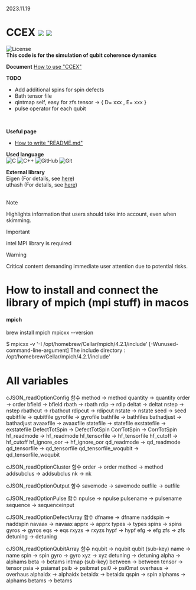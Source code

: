 
2023.11.19

CCEX ![](https://komarev.com/ghpvc/?username=your-github-username&style=flat-square) ![](https://img.shields.io/github/watchers/{username}/{repo-name}.svg)
===============

![License](https://img.shields.io/badge/License-CQML-blue?style=flat-square&logo=c&logoColor=white&labelColor=e28a2b)<br/>
**This code is for the simulation of qubit coherence dynamics<br/>**

**Document** [How to use "CCEX"](https://cce-x-refactoring.vercel.app/index.html)

**TODO**
* Add additional spins for spin defects
* Bath tensor file    
* qintmap self, easy for zfs tensor -> { D= xxx , E= xxx }
* pulse operator for each qubit
<br/>

**Useful page**
* [How to write "README.md"](https://docs.github.com/ko/get-started/writing-on-github/getting-started-with-writing-and-formatting-on-github/basic-writing-and-formatting-syntax)

**Used language**<br/>
![C](https://img.shields.io/badge/c-%2300599C.svg?style=for-the-badge&logo=c&logoColor=white)
![C++](https://img.shields.io/badge/c++-%2300599C.svg?style=for-the-badge&logo=c%2B%2B&logoColor=white)
![GitHub](https://img.shields.io/badge/github-%23121011.svg?style=for-the-badge&logo=github&logoColor=white)
![Git](https://img.shields.io/badge/git-%23F05033.svg?style=for-the-badge&logo=git&logoColor=white)
<br/>

**External library**<br/>
Eigen (For details, see [here](https://eigen.tuxfamily.org/index.php?title=Main_Page))<br/>
uthash (For details, see [here](https://troydhanson.github.io/uthash/userguide.html#_a_hash_in_c))<br/>
<br/>

> [!NOTE]
> Highlights information that users should take into account, even when skimming.

> [!IMPORTANT]
> intel MPI library is required

> [!WARNING]
> Critical content demanding immediate user attention due to potential risks.



# How to install and connect the library of mpich (mpi stuff) in macos
#### mpich
brew install mpich
mpicxx --version

$ mpicxx -v
  '-I /opt/homebrew/Cellar/mpich/4.2.1/include' [-Wunused-command-line-argument]
  The include directory : /opt/homebrew/Cellar/mpich/4.2.1/include'

# All variables

cJSON_readOptionConfig 함수
method -> method
quantity -> quantity
order -> order
bfield -> bfield
rbath -> rbath
rdip -> rdip
deltat -> deltat
nstep -> nstep
rbathcut -> rbathcut
rdipcut -> rdipcut
nstate -> nstate
seed -> seed
qubitfile -> qubitfile
gyrofile -> gyrofile
bathfile -> bathfiles
bathadjust -> bathadjust
avaaxfile -> avaaxfile
statefile -> statefile
exstatefile -> exstatefile
DefectTotSpin -> DefectTotSpin
CorrTotSpin -> CorrTotSpin
hf_readmode -> hf_readmode
hf_tensorfile -> hf_tensorfile
hf_cutoff -> hf_cutoff
hf_ignore_oor -> hf_ignore_oor
qd_readmode -> qd_readmode
qd_tensorfile -> qd_tensorfile
qd_tensorfile_woqubit -> qd_tensorfile_woqubit

cJSON_readOptionCluster 함수
order -> order
method -> method
addsubclus -> addsubclus
nk -> nk

cJSON_readOptionOutput 함수
savemode -> savemode
outfile -> outfile

cJSON_readOptionPulse 함수
npulse -> npulse
pulsename -> pulsename
sequence -> sequenceinput


cJSON_readOptionDefectArray 함수
dfname -> dfname
naddspin -> naddspin
navaax -> navaax
apprx -> apprx
types -> types
spins -> spins
gyros -> gyros
eqs -> eqs
rxyzs -> rxyzs
hypf -> hypf
efg -> efg
zfs -> zfs
detuning -> detuning

cJSON_readOptionQubitArray 함수
nqubit -> nqubit
qubit (sub-key)
name -> name
spin -> spin
gyro -> gyro
xyz -> xyz
detuning -> detuning
alpha -> alphams
beta -> betams
intmap (sub-key)
between -> between
tensor -> tensor
psia -> psiamat
psib -> psibmat
psi0 -> psi0mat
overhaus -> overhaus
alphaidx -> alphaidx
betaidx -> betaidx
qspin -> spin
alphams -> alphams
betams -> betams

